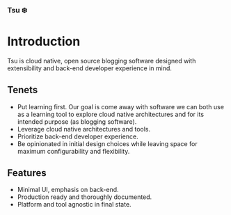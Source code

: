 ### Tsu :snowflake:

# Introduction
Tsu is cloud native, open source blogging software designed with extensibility and back-end developer experience in mind.

## Tenets
- Put learning first.
  Our goal is come away with software we can both use as a learning tool to explore cloud native architectures and for its intended purpose (as blogging software).  
- Leverage cloud native architectures and tools.
- Prioritize back-end developer experience.
- Be opinionated in initial design choices while leaving space for maximum configurability and flexibility.

## Features
- Minimal UI, emphasis on back-end.
- Production ready and thoroughly documented.
- Platform and tool agnostic in final state.
